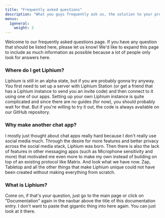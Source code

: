 ```yaml
---
title: "Frequently asked questions"
description: "What you guys frequently ask us, the solution to your problem might be here!"
menus:
  1general:
    weight: 2
---
```


Welcome to our frequently asked questions page. If you have any question that should be listed here, please let us know! We'd like to expand this page to include as much information as possible because a lot of people only look for answers here.

### Where do I get Liphium?

Liphium is still in an alpha state, but if you are probably gonna try anyway. You first need to set up a server with Liphium Station (or get a friend that has a Liphium instance to send you an invite code) and then connect to it using one of our apps. Setting up your own Liphium instance is quite complicated and since there are no guides (for now), you should probably wait for that. But if you're willing to try it out, the code is always available on our GitHub repository.

### Why make another chat app?

I mostly just thought about chat apps really hard because I don't really use social media much. Through the desire for more features and better privacy across the social media stack, Liphium was born. Then there is also the lack of features in other messaging apps (such as Microphone sensitivity and more) that motivated me even more to make my own instead of building on top of an existing protocol like Matrix. And look what we have now. Zap, Tabletop and all the other things that make Liphium unique could not have been created without making everything from scratch.

### What is Liphium?

Come on, if that's your question, just go to the main page or click on "Documentation" again in the navbar above the title of this documentation entry. I don't want to paste that gigantic thing into here again. You can just look at it there.
